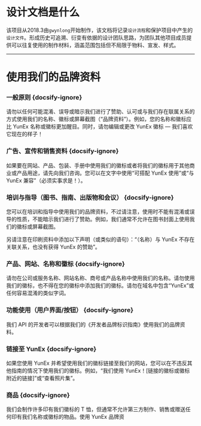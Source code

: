 # 设计文档是什么

该项目从2018.3由`gwynlong`开始制作，该文档将记录`设计流程`和保护项目中产生的`设计文件`。形成历史可追溯、衍变有依据的设计团队思路，为团队其他项目成员提供可以往复使用的制作材料，涵盖范围包括但不局限于物料、宣发、样式。<br>
***

# 使用我们的品牌资料

### 一般原则 {docsify-ignore}

请勿以任何可能混淆、误导或暗示我们进行了赞助、认可或与我们存在联属关系的方式使用我们的名称、徽标或屏幕截图（“品牌资料”）。例如，您的名称和徽标应比 YunEx 名称或徽标更加醒目。同时，请勿编辑或更改 YunEx 徽标 — 我们喜欢它现在的样子！

### 广告、宣传和销售资料 {docsify-ignore}

如果要在网站、产品、包装、手册中使用我们的徽标或者将我们的徽标用于其他商业或产品用途，请先向我们咨询。您可以在文字中使用“可搭配 YunEx 使用”或“与 YunEx 兼容”（必须实事求是！）。

### 培训与指导（图书、指南、出版物和会议） {docsify-ignore}

您可以在培训和指导中使用我们的品牌资料，不过请注意，使用时不能有混淆或误导的性质，不能暗示我们进行了赞助。例如，我们通常不允许在图书封面上使用我们的徽标或屏幕截图。

另请注意在印刷资料中添加以下声明（或类似的语句）：“（名称）与 YunEx 不存在关联关系，也没有获得 YunEx 的赞助”。

### 产品、网站、名称和徽标 {docsify-ignore}

请勿在公司或服务名称、网站名称、商号或产品名称中使用我们的名称。请勿使用我们的徽标，也不得在您的徽标中添加我们的徽标。请勿在域名中包含“YunEx”或任何容易混淆的类似字词。

### 功能使用（用户界面/按钮） {docsify-ignore}

我们 API 的开发者可以根据我们的《开发者品牌标识指南》使用我们的品牌资料。

### 链接至 YunEx {docsify-ignore}

如果您使用 YunEx 并希望使用我们的徽标链接至我们的网站，您可以在不违反其他指南的情况下使用我们的徽标。例如，“我们使用 YunEx！[链接的徽标或徽标附近的链接]”或“查看照片集”。

### 商品 {docsify-ignore}

我们会制作许多印有我们徽标的 T 恤，但通常不允许第三方制作、销售或赠送任何印有我们名称或徽标的物品。使用 YunEx 品牌资